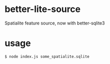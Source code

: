 # better-lite-source
Spatialite feature source, now with better-sqlite3
# usage
```
$ node index.js some_spatialite.sqlite
```

